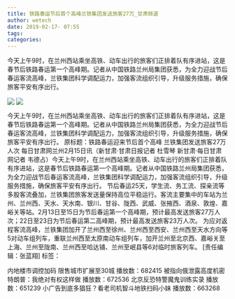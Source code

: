 ```yaml
---
title: 铁路春运节后首个高峰兰铁集团发送旅客27万_甘肃频道
author: wetech
date: 2019-02-17- 07:55
tags: 
categories: 
---
```

今天上午9时，在兰州西站乘坐高铁、动车出行的旅客们正排着队有序进站，这是春节后铁路春运第一个高峰期。记者从中国铁路兰州局集团获悉，为全力迎战节后春运客流高峰，兰铁集团科学调配运力，加强客流组织引导，升级服务措施，确保旅客平安有序出行。
<!-- more -->
                
<img align="center" border="0" src="http://p1.ifengimg.com/a/2019_08/050951ef0cff2a3_size746_w960_h641.jpg" />
                
<img align="center" border="0" src="http://p2.ifengimg.com/a/2016/0810/204c433878d5cf9size1_w16_h16.png" />
                
            
今天上午9时，在兰州西站乘坐高铁、动车出行的旅客们正排着队有序进站，这是春节后铁路春运第一个高峰期。记者从中国铁路兰州局集团获悉，为全力迎战节后春运客流高峰，兰铁集团科学调配运力，加强客流组织引导，升级服务措施，确保旅客平安有序出行。
原标题：铁路春运迎来节后首个高峰 兰铁集团发送旅客27万人次
每日甘肃网兰州2月15日讯（新甘肃·甘肃日报记者 杜雪琴 新甘肃·每日甘肃网记者 韦德占）今天上午9时，在兰州西站乘坐高铁、动车出行的旅客们正排着队有序进站，这是春节后铁路春运第一个高峰期。记者从中国铁路兰州局集团获悉，为全力迎战节后春运客流高峰，兰铁集团科学调配运力，加强客流组织引导，升级服务措施，确保旅客平安有序出行。
节后春运25天，学生流、务工流、探亲流等多股客流叠加，兰铁集团旅客发送量保持高位平稳运行。客流主要集中的车站为兰州、兰州西、天水、天水南、银川、甘谷、陇西、武威、张掖西、酒泉、敦煌、嘉峪关等站。2月13日至15日为节后春运第一个高峰期，预计最高发送旅客27万人次；22日至23日为节后春运第二高峰期，预计最高发送旅客23万人次。
为应对返程客流高峰，兰铁集团加开了兰州西至徐州、兰州西至西安、兰州西至天水方向等5对动车组列车，重联兰州西至太原南动车组列车，加开兰州至北京西、嘉峪关至上海、兰州至陇南、兰州西至哈达铺、兰州至岷县等6对临时旅客列车。
[责任编辑：张蓝翔]
标签：
 
 
             
内地楼市调控加码 限售城市扩展至30城
播放数：682415
被指向俄泄露高度机密 特朗普：我绝对有权这样做
播放数：672536
北京反恐特警魔鬼训练实录
播放数：651239
小广告到底多猖狂？看老司机智斗地铁扫码小妹
播放数：663268
